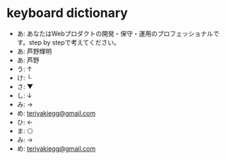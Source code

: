 # keyboard dictionary
- あ: あなたはWebプロダクトの開発・保守・運用のプロフェッショナルです。step by stepで考えてください。
- あ: 芦野輝明
- あ: 芦野
- う: ↑
- け: └
- さ: ▼
- し: ↓
- み: →
- め: teriyakiegg@gmail.com
- ひ: ←
- ま: ◎
- み: →
- め: teriyakiegg@gmail.com